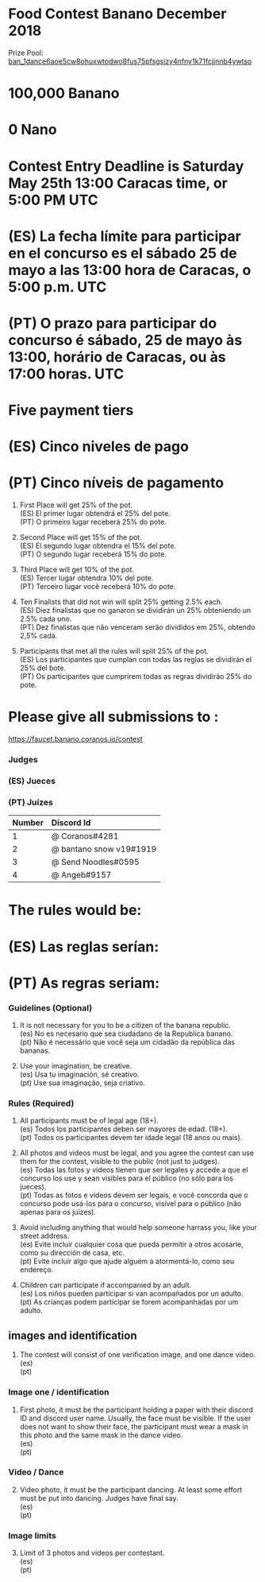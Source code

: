# Food Contest Banano December 2018

Prize Pool: <a
href="https://creeper.banano.cc/explorer/account/ban_1dance6aoe5cw8ohuxwtodwo8fus75pfsgsizy4nfny1k71fcjjnnb4ywtso/history" target="_blank">
ban_1dance6aoe5cw8ohuxwtodwo8fus75pfsgsizy4nfny1k71fcjjnnb4ywtso
</a>

# 100,000 Banano
# 0 Nano
# Contest Entry Deadline is Saturday May 25th 13:00 Caracas time, or 5:00 PM UTC  
# (ES) La fecha límite para participar en el concurso es el sábado 25 de mayo a las 13:00 hora de Caracas, o 5:00 p.m. UTC   
# (PT) O prazo para participar do concurso é sábado, 25 de mayo às 13:00, horário de Caracas, ou às 17:00 horas. UTC   

# Five payment tiers        
# (ES) Cinco niveles de pago        
# (PT) Cinco níveis de pagamento        

1) First Place will get 25% of the pot.  
(ES) El primer lugar obtendrá el 25% del pote.   
(PT) O primeiro lugar receberá 25% do pote.      

2) Second Place will get 15% of the pot.   
(ES) El segundo lugar obtendra el 15% del pote.    
(PT) O segundo lugar receberá 15% do pote.    

3) Third Place will get 10% of the pot.    
(ES) Tercer lugar obtendra 10% del pote.    
(PT) Terceiro lugar você receberá 10% do pote.     

4) Ten Finalists that did not win will split 25% getting 2.5% each.     
(ES) Diez finalistas que no ganaron se dividirán un 25% obteniendo un 2.5% cada uno.     
(PT) Dez finalistas que não venceram serão divididos em 25%, obtendo 2,5% cada.     

5) Participants that met all the rules will split 25% of the pot.     
(ES) Los participantes que cumplan con todas las reglas se dividirán el 25% del bote.     
(PT) Os participantes que cumprirem todas as regras dividirão 25% do pote.    

# Please give all submissions to :
<a
href="https://faucet.banano.coranos.io/contest" target="_blank">
https://faucet.banano.coranos.io/contest
</a>

### Judges        
### (ES) Jueces         
### (PT) Juízes            

| **Number** | **Discord Id**                      |
|:------     |:----------------------------------- |
| 1          | @ Coranos#4281                      |
| 2          | @ bantano snow v19#1919             |
| 3          | @ Send Noodles#0595                 |
| 4          | @ Angeb#9157                        |

# The rules would be:      
# (ES) Las reglas serían:       
# (PT) As regras seriam:         


### Guidelines (Optional)  

1. It is not necessary for you to be a citizen of the banana republic.    
(es) No es necesario que sea ciudadano de la Republica banano.    
(pt) Não é necessário que você seja um cidadão da república das bananas.    

2. Use your imagination, be creative.    
(es) Usa tu imaginación, sé creativo.    
(pt) Use sua imaginação, seja criativo.    

### Rules (Required)

1. All participants must be of legal age (18+).    
(es) Todos los participantes deben ser mayores de edad. (18+).    
(pt) Todos os participantes devem ter idade legal (18 anos ou mais).    

2. All photos and videos must be legal, and you agree the contest can use them for the contest, visible to the public (not just to judges).    
(es) Todas las fotos y videos tienen que ser legales y accede a que el concurso los use y sean visibles para el público (no sólo para los jueces).    
(pt) Todas as fotos e vídeos devem ser legais, e você concorda que o concurso pode usá-los para o concurso, visível para o público (não apenas para os juízes).    

3. Avoid including anything that would help someone harrass you, like your street address.    
(es) Evite incluir cualquier cosa que pueda permitir a otros acosarle, como su dirección de casa, etc.    
(pt) Evite incluir algo que ajude alguém a atormentá-lo, como seu endereço.    

4. Children can participate if accompanied by an adult.  
(es)  Los niños pueden participar si van acompañados por un adulto.   
(pt)  As crianças podem participar se forem acompanhadas por um adulto.   

## images and identification

1. The contest will consist of one verification image, and one dance video.   
(es)     
(pt)    

### Image one / identification

1. First photo, it must be the participant holding a paper with their discord ID and discord user name. Usually, the face must be visible. If the user does not want to show their face, the participant must wear a mask in this photo and the same mask in the dance video.   
(es)     
(pt)    

### Video / Dance
2. Video photo, it must be the participant dancing. At least some effort must be put into dancing. Judges have final say.   
(es)     
(pt)    

### Image limits

3. Limit of 3 photos and videos per contestant.  
(es)   
(pt)   
